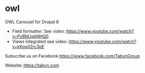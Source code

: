 # owl
OWL Carousel for Drupal 8
+ Field formatter: See video: https://www.youtube.com/watch?v=PzBMJqkNHQ0
+ Views integrated see video: https://www.youtube.com/watch?v=kKps02rc3pE

Subscribe us on Facebook
https://www.facebook.com/TabvnGroup

Website: https://tabvn.com
